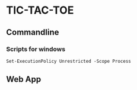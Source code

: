 # TIC-TAC-TOE

## Commandline

### Scripts for windows
`Set-ExecutionPolicy Unrestricted -Scope Process`

## Web App